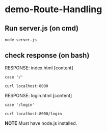 # demo-Route-Handling

## Run server.js (on cmd)

```
node server.js
```

## check response (on bash)

RESPONSE: index.html [content]
```
case '/'

curl localhost:8000
```

RESPONSE: login.html [content]
```
case '/login'

curl localhost:8000/login
```

**NOTE** Must have node.js installed.
